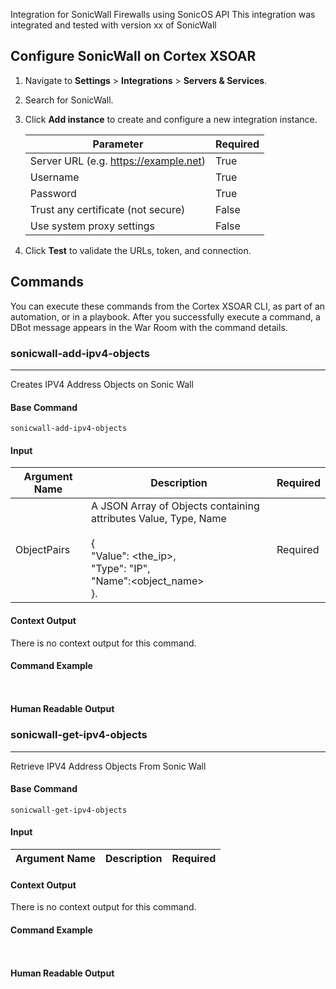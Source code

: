 Integration for SonicWall Firewalls using SonicOS API
This integration was integrated and tested with version xx of SonicWall

## Configure SonicWall on Cortex XSOAR

1. Navigate to **Settings** > **Integrations** > **Servers & Services**.
2. Search for SonicWall.
3. Click **Add instance** to create and configure a new integration instance.

    | **Parameter** | **Required** |
    | --- | --- |
    | Server URL (e.g. https://example.net) | True |
    | Username | True |
    | Password | True |
    | Trust any certificate (not secure) | False |
    | Use system proxy settings | False |

4. Click **Test** to validate the URLs, token, and connection.
## Commands
You can execute these commands from the Cortex XSOAR CLI, as part of an automation, or in a playbook.
After you successfully execute a command, a DBot message appears in the War Room with the command details.
### sonicwall-add-ipv4-objects
***
Creates IPV4 Address Objects on Sonic Wall


#### Base Command

`sonicwall-add-ipv4-objects`
#### Input

| **Argument Name** | **Description** | **Required** |
| --- | --- | --- |
| ObjectPairs | A JSON Array of Objects containing attributes Value, Type, Name<br/><br/>{<br/>"Value": &lt;the_ip&gt;,<br/>"Type": "IP",<br/>"Name":&lt;object_name&gt;<br/>}. | Required | 


#### Context Output

There is no context output for this command.

#### Command Example
``` ```

#### Human Readable Output



### sonicwall-get-ipv4-objects
***
Retrieve IPV4 Address Objects From Sonic Wall


#### Base Command

`sonicwall-get-ipv4-objects`
#### Input

| **Argument Name** | **Description** | **Required** |
| --- | --- | --- |


#### Context Output

There is no context output for this command.

#### Command Example
``` ```

#### Human Readable Output



